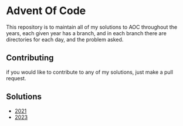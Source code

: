 # Advent Of Code

This repository is to maintain all of my solutions to AOC throughout the years,
each given year has a branch, and in each branch there are directories for each day, and the problem asked.

## Contributing

if you would like to contribute to any of my solutions, just make a pull request. 

## Solutions
* [2021](https://github.com/kaiberg/Advent-Of-Code/tree/2021)
* [2023](https://github.com/kaiberg/Advent-Of-Code/tree/2023)
